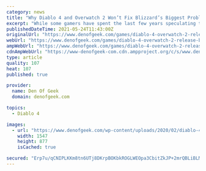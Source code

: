 ```yaml
---
category: news
title: "Why Diablo 4 and Overwatch 2 Won’t Fix Blizzard’s Biggest Problem"
excerpt: "While some gamers have spent the last few years speculating that Blizzard’s string of public problems (which includes layoffs, botched remasters, delays, employee departures, and a series of PR ..."
publishedDateTime: 2021-05-24T11:43:00Z
originalUrl: "https://www.denofgeek.com/games/diablo-4-overwatch-2-release-blizzard-problems-trouble/"
webUrl: "https://www.denofgeek.com/games/diablo-4-overwatch-2-release-blizzard-problems-trouble/"
ampWebUrl: "https://www.denofgeek.com/games/diablo-4-overwatch-2-release-blizzard-problems-trouble/?amp"
cdnAmpWebUrl: "https://www-denofgeek-com.cdn.ampproject.org/c/s/www.denofgeek.com/games/diablo-4-overwatch-2-release-blizzard-problems-trouble/?amp"
type: article
quality: 107
heat: 107
published: true

provider:
  name: Den Of Geek
  domain: denofgeek.com

topics:
  - Diablo 4

images:
  - url: "https://www.denofgeek.com/wp-content/uploads/2020/02/diablo-4-updates.jpg?fit=1547%2C877"
    width: 1547
    height: 877
    isCached: true

secured: "Erp7u/qCNIPLKKm8tn6UTj8DKrpBOKbkROGLWEOpa3CbitZkJP+2mrQBLiBLM3wPGhlRZ9v19o7Jex2b6NKju4GBrH6SFYjhsnfbdhY3+jHn/wP8JP15M4LnRP9reyLPDokVrCaPsTE37WseE7UNUpTlycpROr1mFSwjTGpoh5ZPP/HCIWLJfoAxZC3ggZhuEm7uil0n2yQvM/ihcHSavnpYlAvP+hVthfrjIIP9Gx/TWrf1apEYLgktw9zUNaQTiHxVIHOufI7hFdZlPQ64wo0BT8VyQ5rA1TVA3oW3G1dyK8dvX0xPD9z1tWsWkmyVB6qKlXEa2veWHwDoTzDKKbETOgxfL4tT4y43mDYO83g=;4CkkIExyEjGqR4/FjmjYfQ=="
---
```


